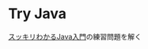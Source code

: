 # Try Java
[スッキリわかるJava入門](http://www.amazon.co.jp/%E3%82%B9%E3%83%83%E3%82%AD%E3%83%AA%E3%82%8F%E3%81%8B%E3%82%8BJava%E5%85%A5%E9%96%80-%E4%B8%AD%E5%B1%B1-%E6%B8%85%E5%96%AC/dp/4844330861)の練習問題を解く
